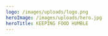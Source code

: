```yaml
---
logo: /images/uploads/logo.png
heroImage: /images/uploads/hero.jpg
heroTitle: KEEPING FOOD HUMBLE
---
```

